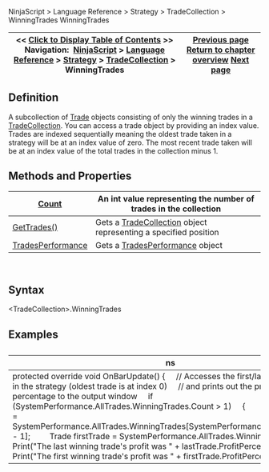 ﻿
NinjaScript \> Language Reference \> Strategy \> TradeCollection \> WinningTrades
WinningTrades

| \<\< [Click to Display Table of Contents](winningtrades.md) \>\> **Navigation:**     [NinjaScript](ninjascript-1.md) \> [Language Reference](language_reference_wip-1.md) \> [Strategy](strategy-1.md) \> [TradeCollection](tradecollection-1.md) \> WinningTrades | [Previous page](tradesperday-1.md) [Return to chapter overview](tradecollection-1.md) [Next page](tradesperformancevalues-1.md) |
| --- | --- |

## Definition
A subcollection of [Trade](trade-1.md) objects consisting of only the winning trades in a [TradeCollection](tradecollection-1.md). You can access a trade object by providing an index value. Trades are indexed sequentially meaning the oldest trade taken in a strategy will be at an index value of zero. The most recent trade taken will be at an index value of the total trades in the collection minus 1\.
 
## Methods and Properties
| [Count](tradecollection_tradescount-1.md) | An int value representing the number of trades in the collection |
| --- | --- |
| [GetTrades()](gettrades-1.md) | Gets a [TradeCollection](tradecollection-1.md) object representing a specified position |
| [TradesPerformance](tradesperformance-1.md) | Gets a [TradesPerformance](tradesperformance-1.md) object |

 
## Syntax
\<TradeCollection\>.WinningTrades

## Examples
## 
| ns |
| --- |
| protected override void OnBarUpdate() {      // Accesses the first/last winning trade in the strategy (oldest trade is at index 0\)      // and prints out the profit as a percentage to the output window      if (SystemPerformance.AllTrades.WinningTrades.Count \> 1)      {          Trade lastTrade \= SystemPerformance.AllTrades.WinningTrades\[SystemPerformance.AllTrades.Count \- 1];          Trade firstTrade \= SystemPerformance.AllTrades.WinningTrades\[0];            Print("The last winning trade's profit was " \+ lastTrade.ProfitPercent);          Print("The first winning trade's profit was " \+ firstTrade.ProfitPercent);      } } |

